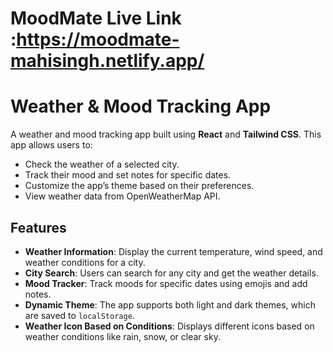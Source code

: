 # MoodMate Live Link :https://moodmate-mahisingh.netlify.app/

# Weather & Mood Tracking App

A weather and mood tracking app built using **React** and **Tailwind CSS**. This app allows users to:
- Check the weather of a selected city.
- Track their mood and set notes for specific dates.
- Customize the app’s theme based on their preferences.
- View weather data from OpenWeatherMap API.

## Features
- **Weather Information**: Display the current temperature, wind speed, and weather conditions for a city.
- **City Search**: Users can search for any city and get the weather details.
- **Mood Tracker**: Track moods for specific dates using emojis and add notes.
- **Dynamic Theme**: The app supports both light and dark themes, which are saved to `localStorage`.
- **Weather Icon Based on Conditions**: Displays different icons based on weather conditions like rain, snow, or clear sky.
